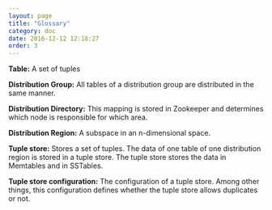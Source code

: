 ```yaml
---
layout: page
title: "Glossary"
category: doc
date: 2016-12-12 12:18:27
order: 3
---
```


**Table:** A set of tuples

**Distribution Group:** All tables of a distribution group are distributed in the same manner.

**Distribution Directory:** This mapping is stored in Zookeeper and determines which node is responsible for which area.

**Distribution Region:** A subspace in an n-dimensional space. 

**Tuple store:** Stores a set of tuples. The data of one table of one distribution region is stored in a tuple store. The tuple store stores the data in Memtables and in SSTables.

**Tuple store configuration:** The configuration of a tuple store. Among other things, this configuration defines whether the tuple store allows duplicates or not.  
